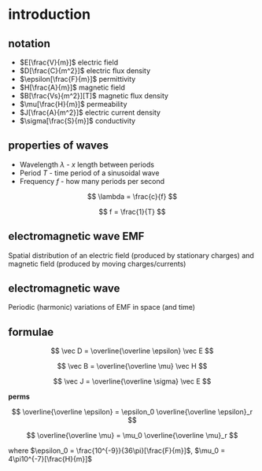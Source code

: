 # introduction

## notation

- $E[\frac{V}{m}]$ electric field
- $D[\frac{C}{m^2}]$ electric flux density
- $\epsilon[\frac{F}{m}]$ permittivity
- $H[\frac{A}{m}]$ magnetic field
- $B[\frac{Vs}{m^2}][T]$ magnetic flux density
- $\mu[\frac{H}{m}]$ permeability
- $J[\frac{A}{m^2}]$ electric current density
- $\sigma[\frac{S}{m}]$ conductivity

## properties of waves

- Wavelength $\lambda$ - $x$ length between periods
- Period $T$ - time period of a sinusoidal wave
- Frequency $f$ - how many periods per second

$$
	\lambda = \frac{c}{f}
$$

$$
	f = \frac{1}{T}
$$

## electromagnetic wave EMF

Spatial distribution of an electric field (produced by stationary charges) and magnetic field (produced by moving charges/currents)

## electromagnetic wave

Periodic (harmonic) variations of EMF in space (and time)

## formulae

$$
	\vec D = \overline{\overline \epsilon} \vec E
$$

$$
	\vec B = \overline{\overline \mu} \vec H
$$

$$
	\vec J = \overline{\overline \sigma} \vec E
$$

**perms**

$$
	\overline{\overline \epsilon} = \epsilon_0 \overline{\overline \epsilon}_r
$$

$$
	\overline{\overline \mu} = \mu_0 \overline{\overline \mu}_r
$$

where $\epsilon_0 = \frac{10^{-9}}{36\pi}[\frac{F}{m}]$, $\mu_0 = 4\pi10^{-7}[\frac{H}{m}]$
